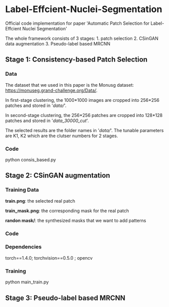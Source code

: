 # Label-Effcient-Nuclei-Segmentation
Official code implementation for paper 'Automatic Patch Selection for Label-Effcient Nuclei Segmentation'

The whole framework consists of 3 stages: 1. patch selection 2. CSinGAN data augmentation 3. Pseudo-label based MRCNN

## Stage 1: Consistency-based Patch Selection

### **Data**
The dataset that we used in this paper is the Monusg dataset: https://monuseg.grand-challenge.org/Data/.

In first-stage clustering, the 1000\*1000 images are cropped into 256\*256 patches and stored in '*data/*'.

In second-stage clustering, the 256\*256 patches are cropped into 128\*128 patches and stored in '*data_30000_cut*'.

The selected results are the folder names in '*data/*'. The tunable parameters are K1, K2 which are the clutser numbers for 2 stages.

### **Code**
python consis_based.py

## Stage 2: CSinGAN augmentation
### **Training Data**
**train.png**: the selected real patch

**train_mask.png**: the corresponding mask for the real patch

**randon mask/**: the synthesized masks that we want to add patterns

### **Code**
### **Dependencies**
torch==1.4.0; torchvision==0.5.0 ; opencv

### **Training**
python main_train.py

## Stage 3: Pseudo-label based MRCNN

